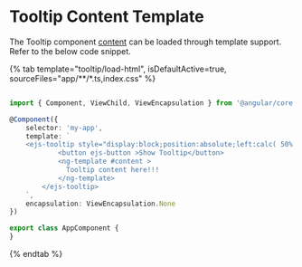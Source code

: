 # Tooltip Content Template

The Tooltip component [content](https://ej2.syncfusion.com/angular/documentation/tooltip/content/) can be loaded through template support. Refer to the below code snippet.

{% tab template="tooltip/load-html", isDefaultActive=true, sourceFiles="app/**/*.ts,index.css"  %}

```typescript

import { Component, ViewChild, ViewEncapsulation } from '@angular/core';

@Component({
    selector: 'my-app',
    template: `
    <ejs-tooltip style="display:block;position:absolute;left:calc( 50% - 60px);top:45%;">
            <button ejs-button >Show Tooltip</button>
            <ng-template #content >
              Tooltip content here!!!
            </ng-template>
        </ejs-tooltip>
    `,
    encapsulation: ViewEncapsulation.None
})

export class AppComponent {
}

```

{% endtab %}
